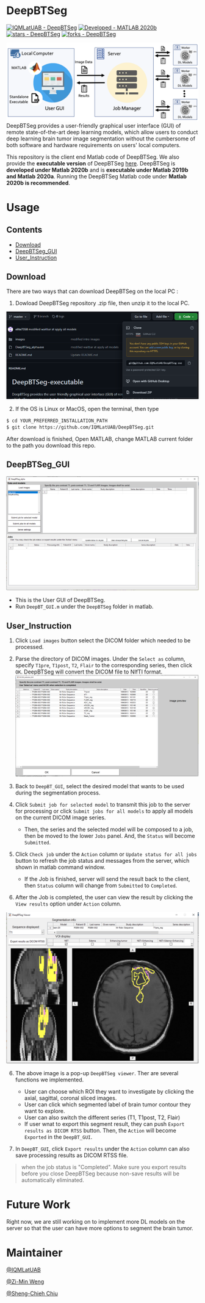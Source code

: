 # DeepBTSeg
[![IQMLatUAB - DeepBTSeg](https://img.shields.io/static/v1?label=IQMLatUAB&message=DeepBTSeg&color=blue&logo=github)](https://github.com/IQMLatUAB/DeepBTSeg)
[![Developed - MATLAB 2020b](https://img.shields.io/badge/Developed-MATLAB_2020b-blueviolet?logo=Mathworks&logoColor=white)](https://)
[![stars - DeepBTSeg](https://img.shields.io/github/stars/IQMLatUAB/DeepBTSeg?style=social)](https://github.com/IQMLatUAB/DeepBTSeg)
[![forks - DeepBTSeg](https://img.shields.io/github/forks/IQMLatUAB/DeepBTSeg?style=social)](https://github.com/IQMLatUAB/DeepBTSeg)

![](images/flowchart_V1.png)
DeepBTSeg provides a user-friendly graphical user interface (GUI) of remote state-of-the-art deep learning models, which allow users to conduct deep learning  brain tumor image segmentation without the cumbersome of both software and hardware requirements on users' local computers. 

This repository is the client end Matlab code of DeepBTSeg. We also provide the **executable version** of DeepBTSeg [here](https://github.com/IQMLatUAB/DeepBTSeg-executable).
 DeepBTSeg is **developed under Matlab 2020b** and is **executable under Matlab 2019b and Matlab 2020a**. Running the DeepBTSeg Matlab code under **Matlab 2020b is recommended**.

# Usage
## Contents
- [Download](#Download)
- [DeepBTSeg_GUI](#DeepBTSeg_GUI)
- [User_Instruction](#User_Instruction)
## Download

There are two ways that can download DeepBTSeg on the local PC :
1. Dowload DeepBTSeg repository .zip file, then unzip it to the local PC.

![](images/9.png)

2. If the OS is Linux or MacOS, open the terminal, then type
```bash
$ cd YOUR_PREFERRED_INSTALLATION_PATH
$ git clone https://github.com/IQMLatUAB/DeepBTSeg.git
```
After download is finished, Open MATLAB, change MATLAB current folder to the path you download this repo.

## DeepBTSeg_GUI
![](images/DeepBTGUI_whole_window.PNG)
- This is the User GUI of DeepBTSeg.
- Run `DeepBT_GUI.m` under the `DeepBTSeg` folder in matlab.

## User_Instruction
1. Click `Load images` button select the DICOM folder which needed to be processed.

2. Parse the directory of DICOM images. Under the `Select as` column, specify `T1pre`, `T1post`, `T2`, `Flair` to the corresponding series, then click `OK`. DeepBTSeg will convert the DICOM file to NIfTI format.
![](images/DICOM_selection.png)

3. Back to `DeepBT_GUI`, select the desired model that wants to be used during the segmentation process.

3. Click `Submit job for selected model` to transmit this job to the server for processing or click `Submit jobs for all models` to apply all models on the current DICOM image series.

    - Then, the series and the selected model will be composed to a job, then be moved to the lower `Jobs` panel. And, the `Status` will become `Submitted`.

4. Click `Check job` under the `Action` column or `Update status for all jobs` button to refresh the job status and messages from the server, which shown in matlab command window.
    - If the Job is finished, server will send the result back to the client, then `Status` column will change from `Submitted` to `Completed`.

5. After the Job is completed, the user can view the result by clicking the `View results` option under `Action` column.

![](images/Image_viewer.png)

6. The above image is a pop-up `DeepBTSeg viewer`. Ther are several functions we implemented.
    - User can choose which ROI they want to investigate by clicking the axial, sagittal, coronal sliced images.
    - User can click which segmented label of brain tumor contour they want to explore.
    - User can also switch the different series (T1, T1post, T2, Flair)
    - If user wnat to export this segment result, they can push `Export results as DICOM RTSS` button. Then, the `Action` will become `Exported` in the `DeepBT_GUI`.

7. In `DeepBT_GUI`, click `Export results` under the `Action` column can also save processing results as DICOM RTSS file. 

> when the job status is "Completed". Make sure you export results before you close DeepBTSeg because non-save results will be automatically eliminated.
# Future Work
Right now, we are still working on to implement more DL models on the server so that the user can have more options to segment the brain tumor.

# Maintainer
[@IQMLatUAB](https://github.com/IQMLatUAB)

[@Zi-Min Weng](https://github.com/elite7358)

[@Sheng-Chieh Chiu](https://github.com/chocolatetoast-chiu)